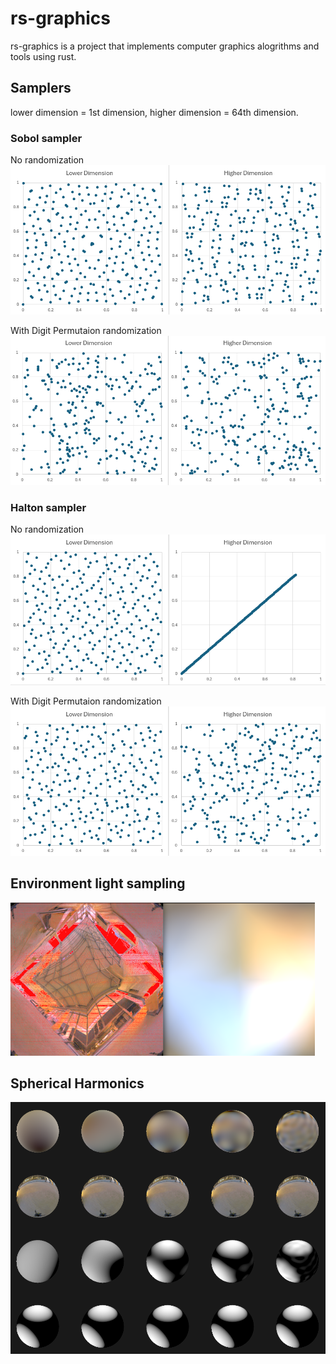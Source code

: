 # rs-graphics

rs-graphics is a project that implements computer graphics alogrithms and tools using rust.


## Samplers

lower dimension = 1st dimension, higher dimension = 64th dimension.

### Sobol sampler

No randomization
![sobol](./docs/sobol_256_norandom.png)

With Digit Permutaion randomization
![sobol](./docs/sobol_256_permute.png)

### Halton sampler

No randomization
![halton](./docs/halton_256_norandom.png)

With Digit Permutaion randomization
![halton](./docs/halton_256_permute.png)


## Environment light sampling 

![light](./docs/sampling_env.png)

## Spherical Harmonics

![SH](./docs/sh.png)
